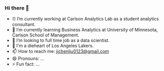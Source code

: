 ### Hi there 👋

- ⏰ I’m currently working at Carlson Analytics Lab as a student analytics consultant. 
- 🏫 I’m currently learning Business Analytics at University of Minnesota, Carlson School of Management. 
- 🎒 I’m looking to full time job as a data scientist.
- 🏀 I'm a dieheart of Los Angeles Lakers. 
- 📫 How to reach me: jichenliu0123@gmail.com
- 😄 Pronouns: ...
- ⚡ Fun fact: ...

<!--
**JichenLiu23/JichenLiu23** is a ✨ _special_ ✨ repository because its `README.md` (this file) appears on your GitHub profile.

